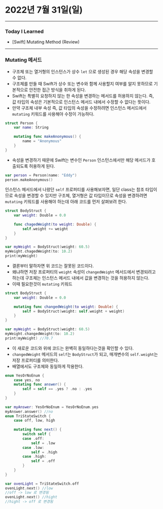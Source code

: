 # 2022년 7월 31일(일)

---

### Today I Learned

- [Swift] Mutating Method (Review)

---

### Mutating 메서드

- 구조체 또는 열거형의 인스턴스가 상수 `let` 으로 생성된 경우 해당 속성을 변경할 수 없다.
- 구조체를 만들 때 Swift가 상수 또는 변수와 함께 사용할지 여부를 알지 못하므로 기본적으로 안전한 접근 방식을 취하게 된다.
- Swift는 특별히 요청하지 않는 한 속성을 변경하는 메서드를 허용하지 않는다. 즉, 값 타입의 속성은 기본적으로 인스턴스 메서드 내에서 수정할 수 없다는 뜻이다.
- 만약 구조체 내부 속성 즉, 값 타입의 속성을 수정하려면 인스턴스 메서드에서 `mutating` 키워드를 사용해야 수정이 가능하다.

```swift
struct Person {
    var name: String
 
    mutating func makeAnonymous() {
        name = "Anonymous"
    }
}
```

- 속성을 변경하기 때문에 Swift는 변수인 `Person` 인스턴스에서만 해당 메서드가 호출되도록 허용하게 된다.

```swift
var person = Person(name: "Eddy")
person.makeAnonymous()
```

인스턴스 메서드에서 나왔던 `self` 프로퍼티를 사용해보자면, 일단 class는 참조 타입이므로 속성을 변경할 수 있지만 구조체, 열거형은 값 타입이므로 속성을 변경하려면 `mutating` 키워드를 사용해야 하는데 아래 코드를 먼저 살펴보려 한다.

```swift
struct BodyStruct {
    var weight: Double = 0.0
    
    func chagedWeight(to weight: Double) {
        self.weight += weight
    }
}
 
var myWeight = BodyStruct(weight: 60.5)
myWeight.chagedWeight(to: 10.2)
print(myWeight)
```

- 결론부터 말하자면 위 코드는 잘못된 코드이다.
- 왜냐하면 저장 프로퍼티의 `weight` 속성이 `changedWeight` 메서드에서 변경되려고 하는데 구조체는 인스턴스 메서드 내에서 값을 변경하는 것을 허용하지 않는다.
- 이때 필요한것이 `mutating` 키워드

```swift
struct BodyStruct {
    var weight: Double = 0.0
    
    mutating func changedWeight(to weight: Double) {
        self = BodyStruct(weight: self.weight + weight)
    }
}
 
var myWeight = BodyStruct(weight: 60.5)
myWeight.changedWeight(to: 10.2)
print(myWeight) //70.7
```

- 이 새로운 코드와 위에 코드는 완벽히 동일하다는것을 확인할 수 있다.
- `changedWeight` 메서드의 `self`는 `BodyStruct`가 되고, 매개변수의 `self.weight`는 저장 프로퍼티를 의미한다.
- 배열에서도 구조체와 동일하게 작용한다.

```swift
enum YesOrNoEnum {
    case yes, no
    mutating func answer() {
        self = self == .yes ? .no : .yes
    }
}
 
var myAnswer: YesOrNoEnum = YesOrNoEnum.yes
myAnswer.answer() //no
enum TriStateSwitch {
    case off, low, high
    
    mutating func next() {
        switch self {
        case .off:
            self = .low
        case .low:
            self = .high
        case .high:
            self = .off
        }
    }
}
 
var ovenLight = TriStateSwitch.off
ovenLight.next() //low
//off -> low 로 변경됨
ovenLight.next() //hight
//hight -> off 로 변경됨
```